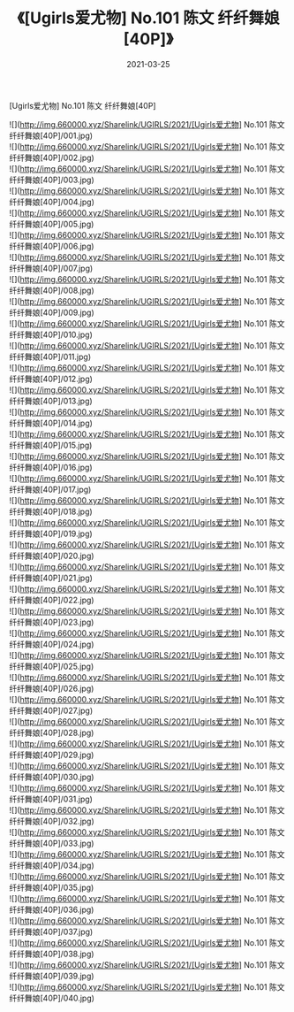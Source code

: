 ﻿---
layout: post
title:  《[Ugirls爱尤物] No.101 陈文 纤纤舞娘[40P]》
date:   2021-03-25
img: http://img.660000.xyz/Sharelink/UGIRLS/2021/[Ugirls爱尤物] No.101 陈文 纤纤舞娘[40P]/000.jpg
categories: [美女, 清纯, 唯美]
---

[Ugirls爱尤物] No.101 陈文 纤纤舞娘[40P]

  ![](http://img.660000.xyz/Sharelink/UGIRLS/2021/[Ugirls爱尤物] No.101 陈文 纤纤舞娘[40P]/001.jpg) <br> ![](http://img.660000.xyz/Sharelink/UGIRLS/2021/[Ugirls爱尤物] No.101 陈文 纤纤舞娘[40P]/002.jpg) <br> ![](http://img.660000.xyz/Sharelink/UGIRLS/2021/[Ugirls爱尤物] No.101 陈文 纤纤舞娘[40P]/003.jpg) <br> ![](http://img.660000.xyz/Sharelink/UGIRLS/2021/[Ugirls爱尤物] No.101 陈文 纤纤舞娘[40P]/004.jpg) <br> ![](http://img.660000.xyz/Sharelink/UGIRLS/2021/[Ugirls爱尤物] No.101 陈文 纤纤舞娘[40P]/005.jpg) <br> ![](http://img.660000.xyz/Sharelink/UGIRLS/2021/[Ugirls爱尤物] No.101 陈文 纤纤舞娘[40P]/006.jpg) <br> ![](http://img.660000.xyz/Sharelink/UGIRLS/2021/[Ugirls爱尤物] No.101 陈文 纤纤舞娘[40P]/007.jpg) <br> ![](http://img.660000.xyz/Sharelink/UGIRLS/2021/[Ugirls爱尤物] No.101 陈文 纤纤舞娘[40P]/008.jpg) <br> ![](http://img.660000.xyz/Sharelink/UGIRLS/2021/[Ugirls爱尤物] No.101 陈文 纤纤舞娘[40P]/009.jpg) <br> ![](http://img.660000.xyz/Sharelink/UGIRLS/2021/[Ugirls爱尤物] No.101 陈文 纤纤舞娘[40P]/010.jpg) <br> ![](http://img.660000.xyz/Sharelink/UGIRLS/2021/[Ugirls爱尤物] No.101 陈文 纤纤舞娘[40P]/011.jpg) <br> ![](http://img.660000.xyz/Sharelink/UGIRLS/2021/[Ugirls爱尤物] No.101 陈文 纤纤舞娘[40P]/012.jpg) <br> ![](http://img.660000.xyz/Sharelink/UGIRLS/2021/[Ugirls爱尤物] No.101 陈文 纤纤舞娘[40P]/013.jpg) <br> ![](http://img.660000.xyz/Sharelink/UGIRLS/2021/[Ugirls爱尤物] No.101 陈文 纤纤舞娘[40P]/014.jpg) <br> ![](http://img.660000.xyz/Sharelink/UGIRLS/2021/[Ugirls爱尤物] No.101 陈文 纤纤舞娘[40P]/015.jpg) <br> ![](http://img.660000.xyz/Sharelink/UGIRLS/2021/[Ugirls爱尤物] No.101 陈文 纤纤舞娘[40P]/016.jpg) <br> ![](http://img.660000.xyz/Sharelink/UGIRLS/2021/[Ugirls爱尤物] No.101 陈文 纤纤舞娘[40P]/017.jpg) <br> ![](http://img.660000.xyz/Sharelink/UGIRLS/2021/[Ugirls爱尤物] No.101 陈文 纤纤舞娘[40P]/018.jpg) <br> ![](http://img.660000.xyz/Sharelink/UGIRLS/2021/[Ugirls爱尤物] No.101 陈文 纤纤舞娘[40P]/019.jpg) <br> ![](http://img.660000.xyz/Sharelink/UGIRLS/2021/[Ugirls爱尤物] No.101 陈文 纤纤舞娘[40P]/020.jpg) <br> ![](http://img.660000.xyz/Sharelink/UGIRLS/2021/[Ugirls爱尤物] No.101 陈文 纤纤舞娘[40P]/021.jpg) <br> ![](http://img.660000.xyz/Sharelink/UGIRLS/2021/[Ugirls爱尤物] No.101 陈文 纤纤舞娘[40P]/022.jpg) <br> ![](http://img.660000.xyz/Sharelink/UGIRLS/2021/[Ugirls爱尤物] No.101 陈文 纤纤舞娘[40P]/023.jpg) <br> ![](http://img.660000.xyz/Sharelink/UGIRLS/2021/[Ugirls爱尤物] No.101 陈文 纤纤舞娘[40P]/024.jpg) <br> ![](http://img.660000.xyz/Sharelink/UGIRLS/2021/[Ugirls爱尤物] No.101 陈文 纤纤舞娘[40P]/025.jpg) <br> ![](http://img.660000.xyz/Sharelink/UGIRLS/2021/[Ugirls爱尤物] No.101 陈文 纤纤舞娘[40P]/026.jpg) <br> ![](http://img.660000.xyz/Sharelink/UGIRLS/2021/[Ugirls爱尤物] No.101 陈文 纤纤舞娘[40P]/027.jpg) <br> ![](http://img.660000.xyz/Sharelink/UGIRLS/2021/[Ugirls爱尤物] No.101 陈文 纤纤舞娘[40P]/028.jpg) <br> ![](http://img.660000.xyz/Sharelink/UGIRLS/2021/[Ugirls爱尤物] No.101 陈文 纤纤舞娘[40P]/029.jpg) <br> ![](http://img.660000.xyz/Sharelink/UGIRLS/2021/[Ugirls爱尤物] No.101 陈文 纤纤舞娘[40P]/030.jpg) <br> ![](http://img.660000.xyz/Sharelink/UGIRLS/2021/[Ugirls爱尤物] No.101 陈文 纤纤舞娘[40P]/031.jpg) <br> ![](http://img.660000.xyz/Sharelink/UGIRLS/2021/[Ugirls爱尤物] No.101 陈文 纤纤舞娘[40P]/032.jpg) <br> ![](http://img.660000.xyz/Sharelink/UGIRLS/2021/[Ugirls爱尤物] No.101 陈文 纤纤舞娘[40P]/033.jpg) <br> ![](http://img.660000.xyz/Sharelink/UGIRLS/2021/[Ugirls爱尤物] No.101 陈文 纤纤舞娘[40P]/034.jpg) <br> ![](http://img.660000.xyz/Sharelink/UGIRLS/2021/[Ugirls爱尤物] No.101 陈文 纤纤舞娘[40P]/035.jpg) <br> ![](http://img.660000.xyz/Sharelink/UGIRLS/2021/[Ugirls爱尤物] No.101 陈文 纤纤舞娘[40P]/036.jpg) <br> ![](http://img.660000.xyz/Sharelink/UGIRLS/2021/[Ugirls爱尤物] No.101 陈文 纤纤舞娘[40P]/037.jpg) <br> ![](http://img.660000.xyz/Sharelink/UGIRLS/2021/[Ugirls爱尤物] No.101 陈文 纤纤舞娘[40P]/038.jpg) <br> ![](http://img.660000.xyz/Sharelink/UGIRLS/2021/[Ugirls爱尤物] No.101 陈文 纤纤舞娘[40P]/039.jpg) <br> ![](http://img.660000.xyz/Sharelink/UGIRLS/2021/[Ugirls爱尤物] No.101 陈文 纤纤舞娘[40P]/040.jpg) <br>
